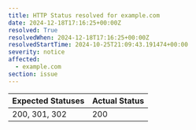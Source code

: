 ```yaml
---
title: HTTP Status resolved for example.com
date: 2024-12-18T17:16:25+00:00Z
resolved: True
resolvedWhen: 2024-12-18T17:16:25+00:00Z
resolvedStartTime: 2024-10-25T21:09:43.191474+00:00
severity: notice
affected:
  - example.com
section: issue
---
```


| Expected Statuses | Actual Status  |
|-------------------|----------------|
| 200, 301, 302 | 200 |
